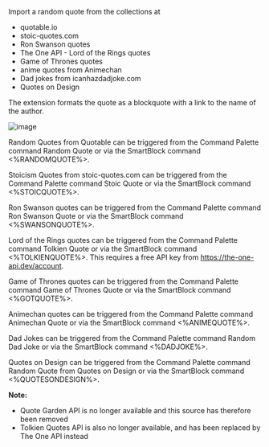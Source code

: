 Import a random quote from the collections at 
- quotable.io 
- stoic-quotes.com
- Ron Swanson quotes
- The One API - Lord of the Rings quotes
- Game of Thrones quotes
- anime quotes from Animechan
- Dad jokes from icanhazdadjoke.com
- Quotes on Design

The extension formats the quote as a blockquote with a link to the name of the author.

![image](https://user-images.githubusercontent.com/6857790/181698189-dff64a9b-a445-41fc-a10c-9283a35f7ce7.png)

Random Quotes from Quotable can be triggered from the Command Palette command Random Quote or via the SmartBlock command <%RANDOMQUOTE%>.

Stoicism Quotes from stoic-quotes.com can be triggered from the Command Palette command Stoic Quote or via the SmartBlock command <%STOICQUOTE%>.

Ron Swanson quotes can be triggered from the Command Palette command Ron Swanson Quote or via the SmartBlock command <%SWANSONQUOTE%>.

Lord of the Rings quotes can be triggered from the Command Palette command Tolkien Quote or via the SmartBlock command <%TOLKIENQUOTE%>. This requires a free API key from https://the-one-api.dev/account.

Game of Thrones quotes can be triggered from the Command Palette command Game of Thrones Quote or via the SmartBlock command <%GOTQUOTE%>.

Animechan quotes can be triggered from the Command Palette command Animechan Quote or via the SmartBlock command <%ANIMEQUOTE%>.

Dad Jokes can be triggered from the Command Palette command Random Dad Joke or via the SmartBlock command <%DADJOKE%>.

Quotes on Design can be triggered from the Command Palette command Random Quote from Quotes on Design or via the SmartBlock command <%QUOTESONDESIGN%>.

**Note:**
- Quote Garden API is no longer available and this source has therefore been removed
- Tolkien Quotes API is also no longer available, and has been replaced by The One API instead
